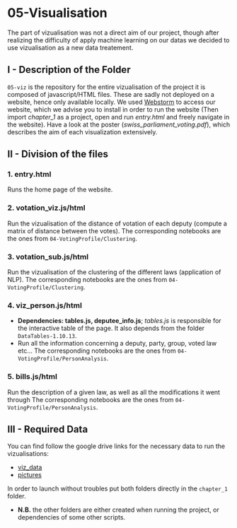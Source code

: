 # 05-Visualisation
The part of vizualisation was not a direct aim of our project, though after realizing the difficulty of apply machine learning on our datas we decided to use vizualisation as a new data treatement.
## I - Description of the Folder
`05-viz` is the repository for the entire vizualisation of the project it is composed of javascript/HTML files. These are sadly not deployed on a website, hence only available locally. We used [Webstorm](https://www.jetbrains.com/webstorm/) to access our website, which we advise you to install in order to run the website (Then import *chapter_1* as a project, open and run *entry.html* and freely navigate in the website). Have a look at the poster (*swiss_parliament_voting.pdf*), which describes the aim of each visualization extensively.


## II - Division of the files

### 1. entry.html
Runs the home page of the website.

### 2. votation_viz.js/html
Run the vizualisation of the distance of votation of each deputy (compute a matrix of distance between the votes). The corresponding notebooks are the ones from `04-VotingProfile/Clustering`.

### 3. votation_sub.js/html
Run the vizualisation of the clustering of the different laws (application of NLP). The corresponding notebooks are the ones from `04-VotingProfile/Clustering`.

### 4. viz_person.js/html
- **Dependencies: tables.js, deputee_info.js**; *tables.js* is responsible for the interactive table of the page. It also depends from the folder `DataTables-1.10.13`. 
- Run all the information concerning a deputy, party, group, voted law etc...  The corresponding notebooks are the ones from `04-VotingProfile/PersonAnalysis`.

### 5. bills.js/html
Run the description of a given law, as well as all the modifications it went through The corresponding notebooks are the ones from `04-VotingProfile/PersonAnalysis`.


## III - Required Data
You can find follow the google drive links for the necessary data to run the vizualisations:

- [viz_data](https://drive.google.com/open?id=0B59kcXdstMisdkN6NG5maVRkUVE)
- [pictures](https://drive.google.com/open?id=0B59kcXdstMisaVZsYU4yUkpxcm8)

In order to launch without troubles put both folders directly in the `chapter_1` folder.

- **N.B.** the other folders are either created when running the project, or dependencies of some other scripts.
